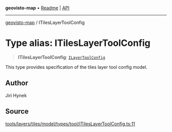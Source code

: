 **geovisto-map** • [Readme](../README.md) \| [API](../globals.md)

***

[geovisto-map](../README.md) / ITilesLayerToolConfig

# Type alias: ITilesLayerToolConfig

> **ITilesLayerToolConfig**: [`ILayerToolConfig`](ILayerToolConfig.md)

This type provides specification of the tiles layer tool config model.

## Author

Jiri Hynek

## Source

[tools/layers/tiles/model/types/tool/ITilesLayerToolConfig.ts:11](https://github.com/geovisto/geovisto-map/blob/5ee2cb5d45c19062fc8fc6beefa2848c076518b6/src/tools/layers/tiles/model/types/tool/ITilesLayerToolConfig.ts#L11)
